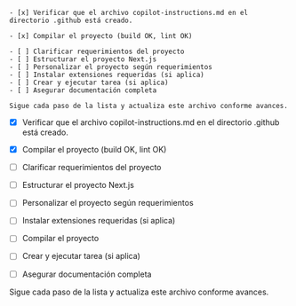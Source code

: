 ```instructions
- [x] Verificar que el archivo copilot-instructions.md en el directorio .github está creado.

- [x] Compilar el proyecto (build OK, lint OK)

- [ ] Clarificar requerimientos del proyecto
- [ ] Estructurar el proyecto Next.js
- [ ] Personalizar el proyecto según requerimientos
- [ ] Instalar extensiones requeridas (si aplica)
- [ ] Crear y ejecutar tarea (si aplica)
- [ ] Asegurar documentación completa

Sigue cada paso de la lista y actualiza este archivo conforme avances.
```
- [x] Verificar que el archivo copilot-instructions.md en el directorio .github está creado.

- [x] Compilar el proyecto (build OK, lint OK)

- [ ] Clarificar requerimientos del proyecto
- [ ] Estructurar el proyecto Next.js
- [ ] Personalizar el proyecto según requerimientos
- [ ] Instalar extensiones requeridas (si aplica)
- [ ] Compilar el proyecto
- [ ] Crear y ejecutar tarea (si aplica)
- [ ] Asegurar documentación completa

Sigue cada paso de la lista y actualiza este archivo conforme avances.